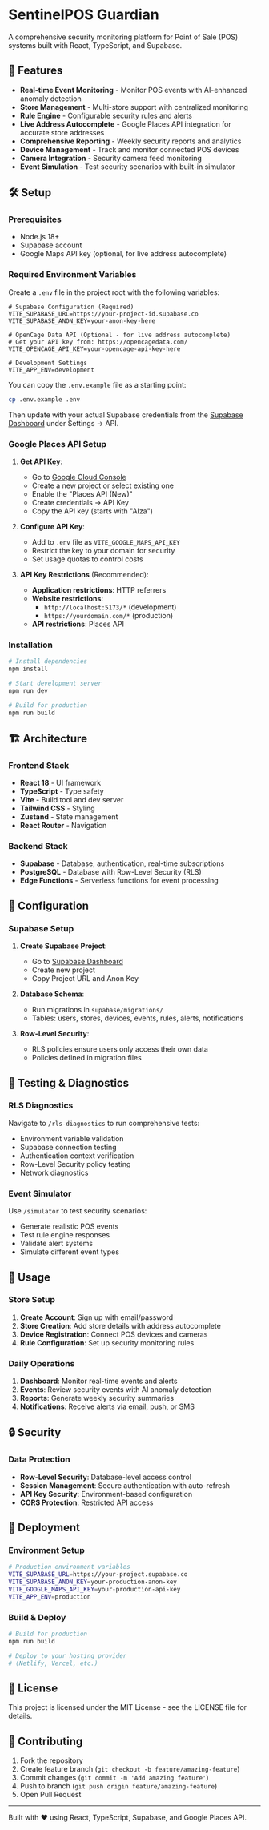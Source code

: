 # SentinelPOS Guardian

A comprehensive security monitoring platform for Point of Sale (POS) systems built with React, TypeScript, and Supabase.

## 🚀 Features

- **Real-time Event Monitoring** - Monitor POS events with AI-enhanced anomaly detection
- **Store Management** - Multi-store support with centralized monitoring
- **Rule Engine** - Configurable security rules and alerts
- **Live Address Autocomplete** - Google Places API integration for accurate store addresses
- **Comprehensive Reporting** - Weekly security reports and analytics
- **Device Management** - Track and monitor connected POS devices
- **Camera Integration** - Security camera feed monitoring
- **Event Simulation** - Test security scenarios with built-in simulator

## 🛠️ Setup

### Prerequisites

- Node.js 18+ 
- Supabase account
- Google Maps API key (optional, for live address autocomplete)

### Required Environment Variables

Create a `.env` file in the project root with the following variables:

```env
# Supabase Configuration (Required)
VITE_SUPABASE_URL=https://your-project-id.supabase.co
VITE_SUPABASE_ANON_KEY=your-anon-key-here

# OpenCage Data API (Optional - for live address autocomplete)
# Get your API key from: https://opencagedata.com/
VITE_OPENCAGE_API_KEY=your-opencage-api-key-here

# Development Settings
VITE_APP_ENV=development
```

You can copy the `.env.example` file as a starting point:

```bash
cp .env.example .env
```

Then update with your actual Supabase credentials from the [Supabase Dashboard](https://app.supabase.com/) under Settings → API.

### Google Places API Setup

1. **Get API Key**:
   - Go to [Google Cloud Console](https://console.cloud.google.com/)
   - Create a new project or select existing one
   - Enable the "Places API (New)"
   - Create credentials → API Key
   - Copy the API key (starts with "AIza")

2. **Configure API Key**:
   - Add to `.env` file as `VITE_GOOGLE_MAPS_API_KEY`
   - Restrict the key to your domain for security
   - Set usage quotas to control costs

3. **API Key Restrictions** (Recommended):
   - **Application restrictions**: HTTP referrers
   - **Website restrictions**: 
     - `http://localhost:5173/*` (development)
     - `https://yourdomain.com/*` (production)
   - **API restrictions**: Places API

### Installation

```bash
# Install dependencies
npm install

# Start development server
npm run dev

# Build for production
npm run build
```

## 🏗️ Architecture

### Frontend Stack
- **React 18** - UI framework
- **TypeScript** - Type safety
- **Vite** - Build tool and dev server
- **Tailwind CSS** - Styling
- **Zustand** - State management
- **React Router** - Navigation

### Backend Stack
- **Supabase** - Database, authentication, real-time subscriptions
- **PostgreSQL** - Database with Row-Level Security (RLS)
- **Edge Functions** - Serverless functions for event processing

## 🔧 Configuration

### Supabase Setup

1. **Create Supabase Project**:
   - Go to [Supabase Dashboard](https://app.supabase.com/)
   - Create new project
   - Copy Project URL and Anon Key

2. **Database Schema**:
   - Run migrations in `supabase/migrations/`
   - Tables: users, stores, devices, events, rules, alerts, notifications

3. **Row-Level Security**:
   - RLS policies ensure users only access their own data
   - Policies defined in migration files

## 🧪 Testing & Diagnostics

### RLS Diagnostics
Navigate to `/rls-diagnostics` to run comprehensive tests:
- Environment variable validation
- Supabase connection testing
- Authentication context verification
- Row-Level Security policy testing
- Network diagnostics

### Event Simulator
Use `/simulator` to test security scenarios:
- Generate realistic POS events
- Test rule engine responses
- Validate alert systems
- Simulate different event types

## 📱 Usage

### Store Setup
1. **Create Account**: Sign up with email/password
2. **Store Creation**: Add store details with address autocomplete
3. **Device Registration**: Connect POS devices and cameras
4. **Rule Configuration**: Set up security monitoring rules

### Daily Operations
1. **Dashboard**: Monitor real-time events and alerts
2. **Events**: Review security events with AI anomaly detection
3. **Reports**: Generate weekly security summaries
4. **Notifications**: Receive alerts via email, push, or SMS

## 🔒 Security

### Data Protection
- **Row-Level Security**: Database-level access control
- **Session Management**: Secure authentication with auto-refresh
- **API Key Security**: Environment-based configuration
- **CORS Protection**: Restricted API access

## 🚀 Deployment

### Environment Setup
```bash
# Production environment variables
VITE_SUPABASE_URL=https://your-project.supabase.co
VITE_SUPABASE_ANON_KEY=your-production-anon-key
VITE_GOOGLE_MAPS_API_KEY=your-production-api-key
VITE_APP_ENV=production
```

### Build & Deploy
```bash
# Build for production
npm run build

# Deploy to your hosting provider
# (Netlify, Vercel, etc.)
```

## 📄 License

This project is licensed under the MIT License - see the LICENSE file for details.

## 🤝 Contributing

1. Fork the repository
2. Create feature branch (`git checkout -b feature/amazing-feature`)
3. Commit changes (`git commit -m 'Add amazing feature'`)
4. Push to branch (`git push origin feature/amazing-feature`)
5. Open Pull Request

---

Built with ❤️ using React, TypeScript, Supabase, and Google Places API.